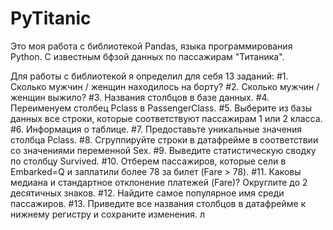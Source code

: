 # PyTitanic
Это моя работа с библиотекой Pandas, языка программирования Python. С известным бфзой данных по пассажирам "Титаника".

Для работы с библиотекой я определил для себя 13 заданий:
  #1. Сколько мужчин / женщин находилось на борту?
  #2. Сколько мужчин / женщин выжило?
  #3. Названия столбцов в базе данных.
  #4. Переименуем столбец Pclass в PassengerClass.
  #5. Выберите из базы данных все строки, которые соответствуют пассажирам 1 или 2 класса.
  #6. Информация о таблице.
  #7. Предоставьте уникальные значения столбца Pclass.
  #8. Сгруппируйте строки в датафрейме в соответствии со значениями переменной Sex.
  #9. Выведите статистическую сводку по столбцу Survived.
  #10. Отберем пассажиров, которые сели в Embarked=Q и заплатили более 78 за билет (Fare > 78).
  #11. Каковы медиана и стандартное отклонение платежей (Fare)? Округлите до 2 десятичных знаков.
  #12. Найдите самое популярное имя среди пассажиров.
  #13. Приведите все названия столбцов в датафрейме к нижнему регистру и сохраните изменения.
л
